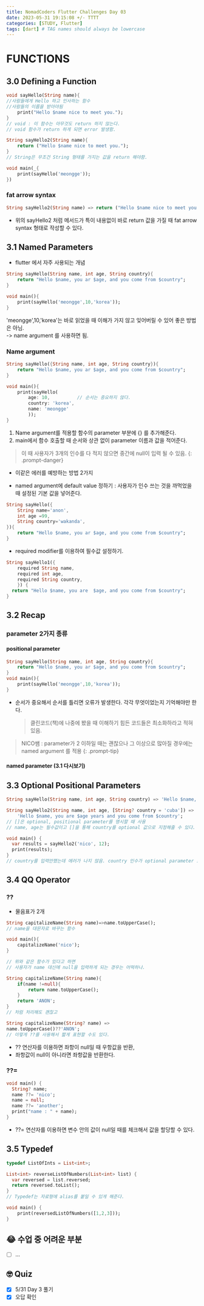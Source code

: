 ```yaml
---
title: NomadCoders Flutter Challenges Day 03
date: 2023-05-31 19:15:08 +/- TTTT
categories: [STUDY, Flutter]
tags: [dart] # TAG names should always be lowercase
---
```


# FUNCTIONS

## 3.0 Defining a Function

```dart
void sayHello(String name){
//사람들에게 Hello 하고 인사하는 함수
//사람들의 이름을 받아야됨
    print("Hello $name nice to meet you.");
}
// void : 이 함수는 아무것도 return 하지 않는다.
// void 함수가 return 하게 되면 error 발생함.

String sayHello2(String name){
    return ("Hello $name nice to meet you.");
}
// String은 무조건 String 형태를 가지는 값을 return 해야함.

void main(_{
    print(sayHello('meongge'));
})
```

### fat arrow syntax

```dart
String sayHello2(String name) => return ("Hello $name nice to meet you.");
```

- 위의 sayHello2 처럼 메서드가 특이 내용없이 바로 return 값을 가질 때 fat arrow syntax 형태로 작성할 수 있다.

## 3.1 Named Parameters

- flutter 에서 자주 사용되는 개념

```dart
String sayHello(String name, int age, String country){
    return "Hello $name, you ar $age, and you come from $country";
}

void main(){
    print(sayHello('meongge',10,'korea'));
}
```
'meongge',10,'korea'는 바로 읽었을 때 이해가 가지 않고 잊어버릴 수 있어 좋은 방법은 아님.<br>
-> name argument 를 사용하면 됨.

### Name argument

```dart
String sayHello({String name, int age, String country}){
    return "Hello $name, you ar $age, and you come from $country";
}

void main(){
    print(sayHello(
        age: 10,          // 순서는 중요하지 않다.
        country: 'korea',
        name: 'meongge'
        ));
}
```

1. Name argument를 적용할 함수의 parameter 부분에 {} 를 추가해준다.
1. main에서 함수 호출할 때 순서와 상관 없이 parameter 이름과 값을 적어준다.

>이 때 사용자가 3개의 인수를 다 적지 않으면 중간에 null이 입력 될 수 있음.
{: .prompt-danger}

- 이같은 에러를 예방하는 방법 2가지

* named argument에 default value 정하기
   : 사용자가 인수 쓰는 것을 까먹었을 때 설정된 기본 값을 넣어준다.

```dart
String sayHello({
    String name='anon',
    int age =99,
    String country='wakanda',
}){
    return "Hello $name, you ar $age, and you come from $country";
}
```

* required modifier를 이용하여 필수값 설정하기.

```dart
String sayHello1({
    required String name,
    required int age,
    required String country,
    }) {
  return "Hello $name, you are  $age, and you come from $country";
}
```

## 3.2 Recap

### parameter 2가지 종류

#### positional parameter

```dart
String sayHello(String name, int age, String country){
    return "Hello $name, you ar $age, and you come from $country";
}
void main(){
    print(sayHello('meongge',10,'korea'));
}

```

- 순서가 중요해서 순서를 틀리면 오류가 발생한다. 각각 무엇이었는지 기억해야만 한다.

  > 클린코드(책)에 나중에 봤을 때 이해하기 힘든 코드들은 최소화하라고 적혀있음.

> NICO쌤 : parameter가 2 이하일 때는 괜찮으나 그 이상으로 많아질 경우에는 named argument 를 적용
{: .prompt-tip}

#### named parameter (3.1 다시보기)

## 3.3 Optional Positional Parameters

```dart
String sayHello(String name, int age, String country) => 'Hello $name, you are $age years and you come from $country';

String sayHello2(String name, int age, [String? country = 'cuba']) =>
    'Hello $name, you are $age years and you come from $country';
// []은 optional, positional parameter를 명시할 때 사용
// name, age는 필수값이고 []을 통해 country를 optional 값으로 지정해줄 수 있다.

void main() {
  var results = sayHello2('nico', 12);
  print(results);
}
// country를 입력안했는데 에러가 나지 않음. country 인수가 optional parameter 로 지정이 되었고 굳이 사용자가 입력하지 않아도 기본값 cuba가 입력 되었기 때문.
```

## 3.4 QQ Operator

### ??

- 물음표가 2개

```dart
String capitalizeName(String name)=>name.toUpperCase();
// name을 대문자로 바꾸는 함수

void main(){
    capitalizeName('nico');
}

// 위와 같은 함수가 있다고 하면
// 사용자가 name 대신에 null을 입력하게 되는 경우는 어떡하나.

String capitalizeName(String name){
    if(name !=null){
        return name.toUpperCase();
    }
    return 'ANON';
}
// 처럼 처리해도 괜찮고

String capitalizeName(String? name) =>
name.toUpperCase()??'ANON';
// 이렇게 ??를 사용해서 짧게 표현할 수도 있다.

```

- ?? 연산자를 이용하면 좌항이 null일 때 우항값을 반환,
- 좌항값이 null이 아니라면 좌항값을 반환한다.

### ??=

```dart
void main() {
  String? name;
  name ??= 'nico';
  name = null;
  name ??= 'another';
  print("name : " + name);
}
```

- ??= 연산자를 이용하면 변수 안의 값이 null일 때를 체크해서 값을 할당할 수 있다.

## 3.5 Typedef

```dart
typedef ListOfInts = List<int>;

List<int> reverseListOfNumbers(List<int> list) {
  var reversed = list.reversed;
  return reversed.toList();
}
// Typedef는 자료형에 alias를 붙일 수 있게 해준다.

void main() {
    print(reversedListOfNumbers([1,2,3]));
}
```
## 😂 수업 중 어려운 부분
- [ ] ...

## 🤓 Quiz
- [x] 5/31 Day 3 풀기
- [x] 오답 확인 